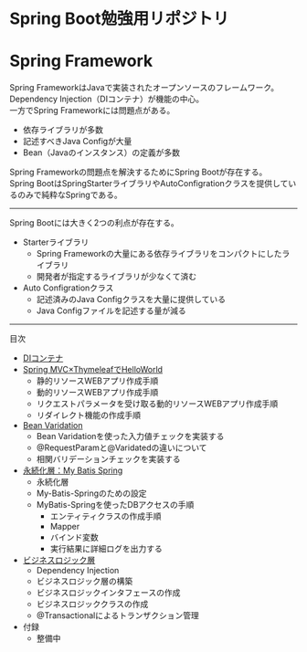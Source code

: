 # Spring Boot勉強用リポジトリ

# Spring Framework
Spring FrameworkはJavaで実装されたオープンソースのフレームワーク。
Dependency Injection（DIコンテナ）が機能の中心。  
一方でSpring Frameworkには問題点がある。
- 依存ライブラリが多数
- 記述すべきJava Configが大量
- Bean（Javaのインスタンス）の定義が多数  

Spring Frameworkの問題点を解決するためにSpring Bootが存在する。  
Spring BootはSpringStarterライブラリやAutoConfigrationクラスを提供しているのみで純粋なSpringである。  

---

Spring Bootには大きく2つの利点が存在する。
- Starterライブラリ
	- Spring Frameworkの大量にある依存ライブラリをコンパクトにしたライブラリ
	- 開発者が指定するライブラリが少なくて済む
- Auto Configrationクラス
	- 記述済みのJava Configクラスを大量に提供している
	- Java Configファイルを記述する量が減る

---

目次
- [DIコンテナ](https://github.com/is0383kk/Spring-Boot-Camp/blob/main/Chap1_DI/README.md)
- [Spring MVC×ThymeleafでHelloWorld](https://github.com/is0383kk/Spring-Boot-Camp/tree/main/Chap2_SpringMVC)
	- 静的リソースWEBアプリ作成手順
	- 動的リソースWEBアプリ作成手順
	- リクエストパラメータを受け取る動的リソースWEBアプリ作成手順
	- リダイレクト機能の作成手順
- [Bean Varidation](https://github.com/is0383kk/Spring-Boot-Camp/tree/main/Chap3_BeanVaridation)
	- Bean Varidationを使った入力値チェックを実装する
	- @RequestParamと@Varidatedの違いについて
	- 相関バリデーションチェックを実装する
- [永続化層：My Batis Spring](https://github.com/is0383kk/Spring-Boot-Camp/tree/main/Chap4_MyBatisSpring)
	- 永続化層
	- My-Batis-Springのための設定
	- MyBatis-Springを使ったDBアクセスの手順
		- エンティティクラスの作成手順
		- Mapper
		- バインド変数
		- 実行結果に詳細ログを出力する
- [ビジネスロジック層](https://github.com/is0383kk/Spring-Boot-Camp/tree/main/Chap5_BusinessLogic)
	- Dependency Injection
	- ビジネスロジック層の構築
	- ビジネスロジックインタフェースの作成
	- ビジネスロジッククラスの作成
	- @Transactionalによるトランザクション管理
- 付録
	- 整備中
